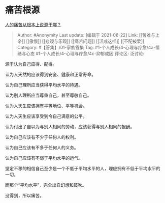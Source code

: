 # 痛苦根源
[人的痛苦从根本上说源于哪？](https://www.zhihu.com/question/398299040/answer/1343016010)

> Author: #Anonymity
> Last update: [编辑于 2021-06-22]
> Link: [[苦难与上帝]] [[傲慢]] [[悲观与乐观]] [[痛苦问题]] [[活成这样]] [[不配被爱]]
> Category: #【答集】/01-家族答集
> Tag: #1-个人成长/4-心理与疗愈/4a-情绪与心态  #1-个人成长/4-心理与疗愈/4c-抑郁成因
> 评论区:
> 泛讨论:

源于认为自己应得、配得。

认为人天然的应该得到安全、健康和正常寿命。

认为自己理所应当获得平均水平的待遇。

认为别人理所应当尊重自己，甚至尊敬自己。

认为人天生应该拥有平等地位、平等机会。

认为人天生应该享受到令自己满意的公平。

认为付出了自以为与别人相同的劳动，应该获得与别人相同的报酬。

认为自己应该有不少于任何人的权利。

认为自己应该有不多于任何人的义务。

认为自己应该有不弱于平均水平的运气。

坚定不移的相信自己至少是一个不低于平均水平的人，理应拥有不低于平均水平的一切。

而那个“平均水平”，完全出自幻想和鼓吹。

没得到，所以痛苦。

